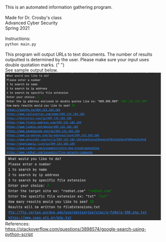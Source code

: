 This is an automated information gathering program. 
<br>
<br>
Made for Dr. Crosby's class
<br>
Advanced Cyber Security 
<br>
Spring 2021 
<br>
<br>
Instructions: 
<br>
`python main.py `
<br>
<br>
This program will output URLs to text documents. The number of results outputted is determined by the user. 
Please make sure your input uses double quotation marks. (" ") 
<br>
See sample output below. 
<br>
![alt text](https://raw.githubusercontent.com/cacab/automatedReconnaissance/main/readmeImages/image2.png)
<br>
![alt text](https://raw.githubusercontent.com/cacab/automatedReconnaissance/main/readmeImages/image1.png)
<br>
References: 
<br>
https://stackoverflow.com/questions/3898574/google-search-using-python-script